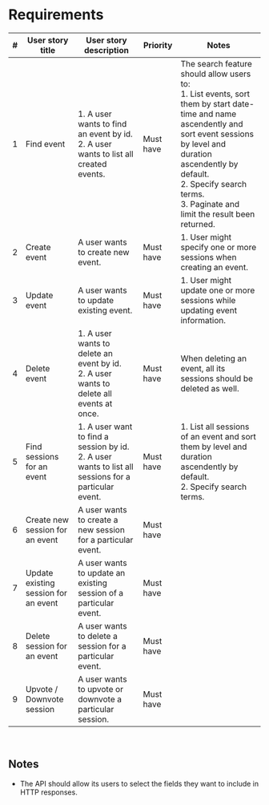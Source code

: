 # Requirements

\# | User story title | User story description | Priority | Notes
------------ | ------------- | ------------- | ------------- | -------------
1 | Find event | 1. A user wants to find an event by id.<br/>2. A user wants to list all created events. | Must have | The search feature should allow users to:<br/> 1. List events, sort them by start date-time and name ascendently and sort event sessions by level and duration ascendently by default.<br/> 2. Specify search terms.<br/> 3. Paginate and limit the result been returned.
2 | Create event | A user wants to create new event. | Must have | 1. User might specify one or more sessions when creating an event.
3 | Update event | A user wants to update existing event. | Must have | 1. User might update one or more sessions while updating event information.
4 | Delete event | 1. A user wants to delete an event by id.<br/> 2. A user wants to delete all events at once.| Must have | When deleting an event, all its sessions should be deleted as well.
5 | Find sessions for an event | 1. A user want to find a session by id. <br/>2. A user wants to list all sessions for a particular event. | Must have | 1. List all sessions of an event and sort them by level and duration ascendently by default.<br/> 2. Specify search terms.
6 | Create new session for an event | A user wants to create a new session for a particular event. | Must have | 
7 | Update existing session for an event | A user wants to update an existing session of a particular event. | Must have | 
8 | Delete session for an event | A user wants to delete a session for a particular event. | Must have | 
9 | Upvote / Downvote session | A user wants to upvote or downvote a particular session. | Must have | 

<br/>

## Notes
- The API should allow its users to select the fields they want to include in HTTP responses.